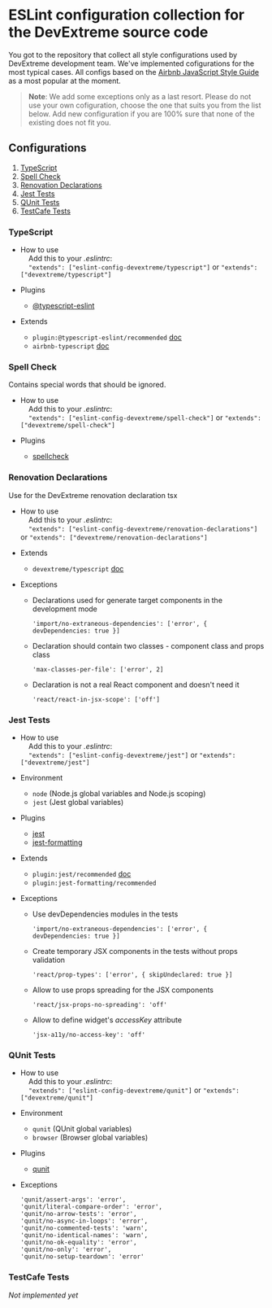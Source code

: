 # ESLint configuration collection for the DevExtreme source code

You got to the repository that collect all style configurations used by DevExtreme development team. We've implemented cofigurations for the most typical cases. All configs based on the [Airbnb JavaScript Style Guide](https://github.com/airbnb/javascript) as a most popular at the moment. 

> **Note**: We add some exceptions only as a last resort. Please do not use your own cofiguration, choose the one that suits you from the list below. Add new configuration if you are 100% sure that none of the existing does not fit you.

## Configurations

  1. [TypeScript](#typescript)
  1. [Spell Check](#spell-check)
  1. [Renovation Declarations](#renovation-declarations)
  1. [Jest Tests](#jest-tests)
  1. [QUnit Tests](#qunit-tests)
  1. [TestCafe Tests](#testcafe-tests)


### TypeScript
- How to use\
    &nbsp; &nbsp; Add this to your *.eslintrc*:\
    &nbsp; &nbsp; `"extends": ["eslint-config-devextreme/typescript"]` or `"extends": ["devextreme/typescript"]`
- Plugins
  - [@typescript-eslint](https://github.com/typescript-eslint/typescript-eslint)
  
- Extends
  - `plugin:@typescript-eslint/recommended` [doc](https://github.com/typescript-eslint/typescript-eslint/tree/master/packages/eslint-plugin#recommended-configs)
  - `airbnb-typescript` [doc](https://github.com/iamturns/eslint-config-airbnb-typescript)
  

### Spell Check
Contains special words that should be ignored.
- How to use\
    &nbsp; &nbsp; Add this to your *.eslintrc*:\
    &nbsp; &nbsp; `"extends": ["eslint-config-devextreme/spell-check"]` or `"extends": ["devextreme/spell-check"]`

- Plugins
  - [spellcheck](https://github.com/aotaduy/eslint-plugin-spellcheck)

### Renovation Declarations
Use for the DevExtreme renovation declaration tsx
- How to use\
    &nbsp; &nbsp; Add this to your *.eslintrc*:\
    &nbsp; &nbsp; `"extends": ["eslint-config-devextreme/renovation-declarations"]` or `"extends": ["devextreme/renovation-declarations"]`

- Extends
  - `devextreme/typescript` [doc](#typescript)

- Exceptions
  - Declarations used for generate target components in the development mode
    ```javasxript 
    'import/no-extraneous-dependencies': ['error', { devDependencies: true }]
    ```
  - Declaration should contain two classes - component class and props class 
    ```javasxript 
    'max-classes-per-file': ['error', 2]
    ```
  - Declaration is not a real React component and doesn't need it
    ```javasxript
    'react/react-in-jsx-scope': ['off']
    ```

### Jest Tests
- How to use\
    &nbsp; &nbsp; Add this to your *.eslintrc*:\
    &nbsp; &nbsp; `"extends": ["eslint-config-devextreme/jest"]` or `"extends": ["devextreme/jest"]`

- Environment
  - `node` (Node.js global variables and Node.js scoping)
  - `jest` (Jest global variables)
  
- Plugins
  - [jest](https://github.com/jest-community/eslint-plugin-jest)
  - [jest-formatting](https://github.com/dangreenisrael/eslint-plugin-jest-formatting)
  
- Extends
  - `plugin:jest/recommended` [doc](https://github.com/jest-community/eslint-plugin-jest#recommended)
  - `plugin:jest-formatting/recommended`
  
- Exceptions
  - Use devDependencies modules in the tests
    ```javasxript 
    'import/no-extraneous-dependencies': ['error', { devDependencies: true }]
    ```
  - Create temporary JSX components in the tests without props validation 
    ```javasxript 
    'react/prop-types': ['error', { skipUndeclared: true }]
    ```
  - Allow to use props spreading for the JSX components
    ```javasxript
    'react/jsx-props-no-spreading': 'off'
    ```
  - Allow to define widget's *accessKey* attribute
    ```javasxript
    'jsx-a11y/no-access-key': 'off'
    ```

### QUnit Tests
- How to use\
    &nbsp; &nbsp; Add this to your *.eslintrc*:\
    &nbsp; &nbsp; `"extends": ["eslint-config-devextreme/qunit"]` or `"extends": ["devextreme/qunit"]`

- Environment
  - `qunit` (QUnit global variables)
  - `browser` (Browser global variables)
  
- Plugins
  - [qunit](https://github.com/platinumazure/eslint-plugin-qunit)
  
- Exceptions
    ```javasxript 
    'qunit/assert-args': 'error',
    'qunit/literal-compare-order': 'error',
    'qunit/no-arrow-tests': 'error',
    'qunit/no-async-in-loops': 'error',
    'qunit/no-commented-tests': 'warn',
    'qunit/no-identical-names': 'warn',
    'qunit/no-ok-equality': 'error',
    'qunit/no-only': 'error',
    'qunit/no-setup-teardown': 'error'
    ```

### TestCafe Tests
*Not implemented yet*


